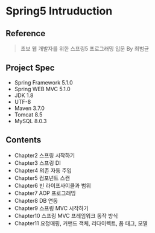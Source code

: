 # Spring5 Intruduction
## Reference
> 초보 웹 개발자를 위한 스프링5 프로그래밍 입문 By 최범균

## Project Spec
* Spring Framework 5.1.0
* Spring WEB MVC 5.1.0
* JDK 1.8
* UTF-8
* Maven 3.7.0
* Tomcat 8.5
* MySQL 8.0.3

## Contents
* Chapter2 스프링 시작하기
* Chapter3 스프링 DI
* Chapter4 의존 자동 주입
* Chapter5 컴포넌트 스캔
* Chapter6 빈 라이프사이클과 범위
* Chapter7 AOP 프로그래밍
* Chapter8 DB 연동
* Chapter9 스프링 MVC 시작하기
* Chapter10 스프링 MVC 프레임워크 동작 방식
* Chapter11 요청매핑, 커맨드 객체, 리다이렉트, 폼 태그, 모델
